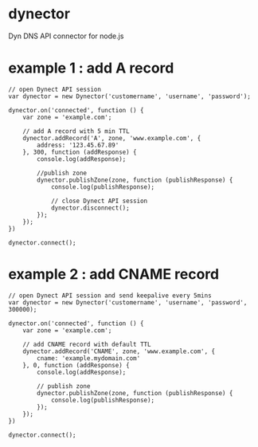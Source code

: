 dynector
========

Dyn DNS API connector for node.js

example 1 : add A record
=========

	// open Dynect API session
	var dynector = new Dynector('customername', 'username', 'password');

	dynector.on('connected', function () {
		var zone = 'example.com';

		// add A record with 5 min TTL
		dynector.addRecord('A', zone, 'www.example.com', {
			address: '123.45.67.89'
		}, 300, function (addResponse) {
			console.log(addResponse);

			//publish zone
			dynector.publishZone(zone, function (publishResponse) {
				console.log(publishResponse);

				// close Dynect API session
				dynector.disconnect();
			});
		});
	})

	dynector.connect();


example 2 : add CNAME record
=========

	// open Dynect API session and send keepalive every 5mins
	var dynector = new Dynector('customername', 'username', 'password', 300000);

	dynector.on('connected', function () {
		var zone = 'example.com';

		// add CNAME record with default TTL
		dynector.addRecord('CNAME', zone, 'www.example.com', {
			cname: 'example.mydomain.com'
		}, 0, function (addResponse) {
			console.log(addResponse);

			// publish zone
			dynector.publishZone(zone, function (publishResponse) {
				console.log(publishResponse);
			});
		});
	})

	dynector.connect();